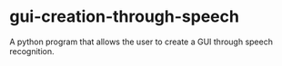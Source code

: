 # gui-creation-through-speech
 A python program that allows the user to create a GUI through speech recognition.
